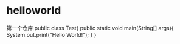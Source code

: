 # helloworld
第一个仓库
public class Test{
  public static void main(String[] args){
    System.out.print("Hello World!");
  }
}
